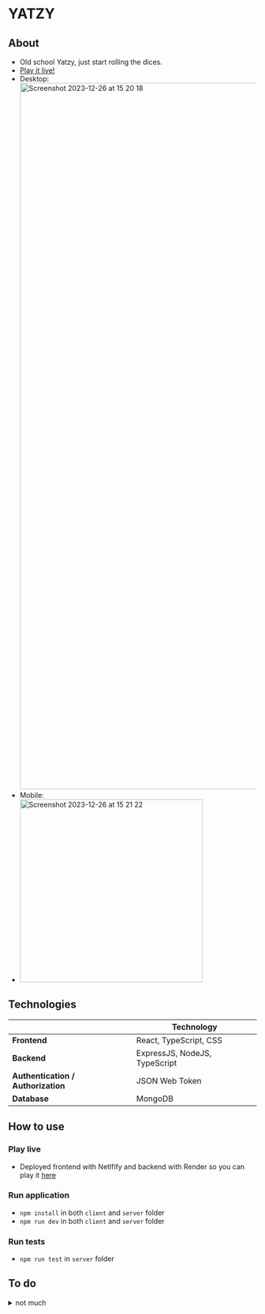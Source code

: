 # YATZY
## About
- Old school Yatzy, just start rolling the dices.
- <a href='https://dancing-mousse-cb6e47.netlify.app/' target='_blank'> Play it live!</a>
- Desktop:<img width="1428" alt="Screenshot 2023-12-26 at 15 20 18" src="https://github.com/reijjo/jazz/assets/95418273/c879e0b0-3b22-40d9-a006-04231503d839">
- Mobile:
- <img width="370" alt="Screenshot 2023-12-26 at 15 21 22" src="https://github.com/reijjo/jazz/assets/95418273/0f82edaf-393e-45e4-b325-fd117bb6f6da">

## Technologies
|              | Technology                 |
| ------------ | ------------------------- |
| **Frontend** | React, TypeScript, CSS |
| **Backend**  | ExpressJS, NodeJS, TypeScript     |
| **Authentication / Authorization** | JSON Web Token |
| **Database** | MongoDB |

## How to use
### Play live
  - Deployed frontend with Netlfify and backend with Render so you can play it <a href='https://dancing-mousse-cb6e47.netlify.app/' target='_blank'>here</a>
### Run application
  - `npm install` in both `client` and `server` folder
  - `npm run dev` in both `client` and `server` folder

### Run tests
  - `npm run test` in `server` folder
## To do
<details>
  <summary>
    not much
  </summary>
      - better main image
    - more tests
    - localstorage -> cookies
    - clean the code a bit
</details>

